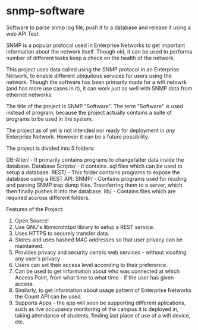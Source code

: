 snmp-software
=============


Software to parse snmp log file, push it to a database and release it using a web API
Test.

SNMP is a popular protocol used in Enterprise Networks to get important information about the network itself. Though old, it can be used to performa number of different tasks keep a check on the health of the network.

This project uses data called using the SNMP protocol in an Enterprise Network, to enable different ubiquitous services for users using the network. Though the software has been primarily made for a wifi netowrk (and has more use cases in it), it can work just as well with SNMP data from ethernet networks.

The title of the project is SNMP "Software". The term "Software" is used instead of program, because the project actually contains a suite of programs to be used in the system.

The project as of yet is not intended nor ready for deployment in *any* Enterprise Network. However it can be a future possibility.

The project is divided into 5 folders:

DB-Alter/ - It primarily contains programs to change/alter data inside the database.
Database Scripts/ - It contains .sql files which can be used to setup a database.
REST/ - This folder contains programs to expose the database using a REST API.
SNMP/ - Contains programs used for reading and parsing SNMP trap dump files. Trasnferring them to a server, which then finally pushes it into the database.
lib/ - Contains files which are required accross different folders.

Features of the Project:
1) Open Source!
2) Use GNU's libmicrohttpd library to setup a REST service.
3) Uses HTTPS to securely transfer data.
4) Stores and uses hashed MAC addresses so that user privacy can be maintained.
5) Provides privacy and security centric web services - without vioalting any user's privacy
6) Users can set their access level according to their preference.
7) Can be used to get information about who was connected at which Access Point, from what time to what time - if the user has given access.
8) Similarly, to get information about usage pattern of Enterprise Networks the Count API can be used.
9) Supports Apps - the app will soon be supporting different aplications, such as live occupancy monitoring of the campus it is deployed in, taking attendance of students, finding last place of use of a wifi device, etc.


